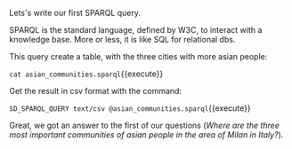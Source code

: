 Lets's write our first SPARQL query.

SPARQL is the standard language, defined by W3C, to interact with a knowledge base. More or less, it is like SQL for relational dbs.

This query create a table, with the three cities with more asian people:

`cat asian_communities.sparql`{{execute}}

Get the result in csv format with the command:

`SD_SPARQL_QUERY text/csv @asian_communities.sparql`{{execute}}

Great, we got an answer to the first of our questions (*Where are the  three most important communities of asian people in the area of Milan in Italy?*).
